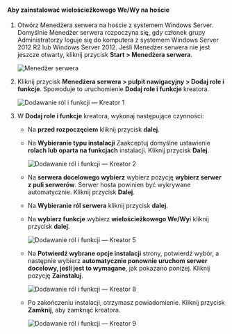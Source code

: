 #### <a name="to-install-mpio-on-the-host"></a>Aby zainstalować wielościeżkowego We/Wy na hoście
1. Otwórz Menedżera serwera na hoście z systemem Windows Server. Domyślnie Menedżer serwera rozpoczyna się, gdy członek grupy Administratorzy loguje się do komputera z systemem Windows Server 2012 R2 lub Windows Server 2012. Jeśli Menedżer serwera nie jest jeszcze otwarty, kliknij przycisk **Start > Menedżera serwera**.
   
    ![Menedżer serwera](./media/storsimple-install-mpio-windows-server/IC740997.png)
2. Kliknij przycisk **Menedżera serwera > pulpit nawigacyjny > Dodaj role i funkcje**. Spowoduje to uruchomienie **Dodaj role i funkcje** kreatora.
   
    ![Dodawanie ról i funkcji — Kreator 1](./media/storsimple-install-mpio-windows-server/IC740998.png)
3. W **Dodaj role i funkcje** kreatora, wykonaj następujące czynności:
   
   * Na **przed rozpoczęciem** kliknij przycisk **dalej**.
   * Na **Wybieranie typu instalacji** Zaakceptuj domyślne ustawienie **rolach lub oparta na funkcjach** instalacji. Kliknij przycisk **Dalej**.
     
       ![Dodawanie ról i funkcji — Kreator 2](./media/storsimple-install-mpio-windows-server/IC740999.png)
   * Na **serwera docelowego wybierz** wybierz pozycję **wybierz serwer z puli serwerów**. Serwer hosta powinien być wykrywane automatycznie. Kliknij przycisk **Dalej**.
   * Na **Wybieranie ról serwera** kliknij przycisk **dalej**.
   * Na **wybierz funkcje** wybierz **wielościeżkowego We/Wy**i kliknij przycisk **dalej**.
     
       ![Dodawanie ról i funkcji — Kreator 5](./media/storsimple-install-mpio-windows-server/IC741000.png)
   * Na **Potwierdź wybrane opcje instalacji** strony, potwierdź wybór, a następnie wybierz **automatycznie ponownie uruchom serwer docelowy, jeśli jest to wymagane**, jak pokazano poniżej. Kliknij pozycję **Zainstaluj**.
     
       ![Dodawanie ról i funkcji — Kreator 8](./media/storsimple-install-mpio-windows-server/IC741001.png)
   * Po zakończeniu instalacji, otrzymasz powiadomienie. Kliknij przycisk **Zamknij**, aby zamknąć kreatora.
     
       ![Dodawanie ról i funkcji — Kreator 9](./media/storsimple-install-mpio-windows-server/IC741002.png)

